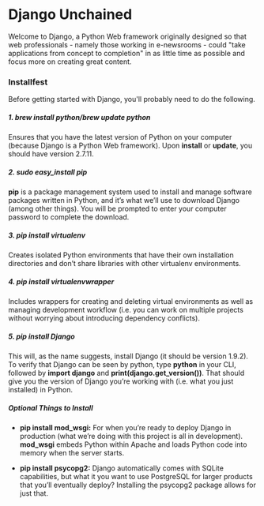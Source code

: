 # Django Unchained

Welcome to Django, a Python Web framework originally designed so that web professionals - namely those working in e-newsrooms - could "take applications from concept to completion" in as little time as possible and focus more on creating great content.

### Installfest

Before getting started with Django, you'll probably need to do the following.

##### 1. brew install python/brew update python

Ensures that you have the latest version of Python on your computer (because Django is a Python Web framework). Upon **install** or **update**, you should have version 2.7.11.

##### 2. sudo easy_install pip

**pip** is a package management system used to install and manage software packages written in Python, and it’s what we’ll use to download Django (among other things). You will be prompted to enter your computer password to complete the download.

##### 3. pip install virtualenv

Creates isolated Python environments that have their own installation directories and don’t share libraries with other virtualenv environments.

##### 4. pip install virtualenvwrapper

Includes wrappers for creating and deleting virtual environments as well as managing development workflow (i.e. you can work on multiple projects without worrying about introducing dependency conflicts).

##### 5. pip install Django

This will, as the name suggests, install Django (it should be version 1.9.2). To verify that Django can be seen by python, type **python** in your CLI, followed by **import django** and **print(django.get_version())**. That should give you the version of Django you’re working with (i.e. what you just installed) in Python.

##### Optional Things to Install

  * **pip install mod_wsgi:** For when you’re ready to deploy Django in production (what we’re doing with this project is all in development). **mod_wsgi** embeds Python within Apache and loads Python code into memory when the server starts.

  * **pip install psycopg2:** Django automatically comes with SQLite capabilities, but what it you want to use PostgreSQL for larger products that you’ll eventually deploy? Installing the psycopg2 package allows for just that.
